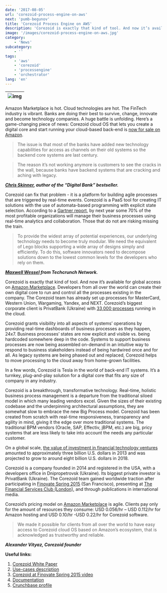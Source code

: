 ```yaml
---
date: '2017-08-05'
url: 'corezoid-process-engine-on-aws'
next: 'pumb-begunov'
title: 'Corezoid Process Engine on AWS'
description: 'Corezoid is exactly that kind of tool. And now it’s available for global access on Amazon Marketplace. Developers from all over the world can create their own digital core to run and control all the processes existing in the company.'
image: '/images/corezoid-process-engine-on-aws.jpg'
category:
    - 'News'
subcategory:
	- ''
tags:
    - 'aws'
    - 'corezoid'
    - 'processengine'
    - 'orchestrator'
lang: 'en'
---
```


| ![img](/images/corezoid-process-engine-on-aws.jpg) |
| --- |

Amazon Marketplace is hot. Cloud technologies are hot. The FinTech industry is vibrant. Banks are doing their best to survive, change, innovate and become technology companies. A huge battle is unfolding. Here’s a game-changing piece of news: Corezoid cloud OS that lets you create a digital core and start running your cloud-based back-end is [now for sale on Amazon](https://aws.amazon.com/marketplace/pp/B013AYOIYG/ref=srh_res_product_image?ie=UTF8&sr=0-2&qid=1438670590321).

> The issue is that most of the banks have added new technology capabilities for access as channels on their old systems so the backend сore systems are last century. 

> The reason it’s not working anymore is customers to see the cracks in the wall, because banks have backend systems that are cracking and aching with legacy.

***[Chris Skinner](https://www.youtube.com/watch?v=lvFAKjxGcnI), author of the “Digital Bank” bestseller.***

Corezoid can fix that problem - it is a platform for building agile processes that are triggered by real-time events. Corezoid is a PaaS tool for creating IT solutions with the use of automata-based programming with explicit state selection. According to a [Gartner report](http://www.gartner.com/newsroom/id/2349215), by next year some 70% of the most profitable organizations will manage their business processes using real-time analytics and collaboration. Those that do not are risking missing the train.

> To provide the widest array of potential experiences, our underlying technology needs to become truly modular. We need the equivalent of Lego blocks supporting a wide array of designs simply and efficiently. To do this, software innovators need to decompose solutions down to the lowest common levels for the developers who rely on them.

***[Maxwell Wessel](http://techcrunch.com/2015/07/25/software-for-the-full-stack-era/#.a2il6q:ld6K) from Techcrunch Network.***

Corezoid is exactly that kind of tool. And now it’s available for global access on [Amazon Marketplace](https://aws.amazon.com/marketplace/pp/B013AYOIYG/ref=srh_res_product_image?ie=UTF8&sr=0-2&qid=1438670590321). Developers from all over the world can create their own digital core to run and control all the processes existing in the company. The Corezoid team has already set up processes for MasterCard, Western Union, Wargaming, Yandex, and NEXT. Corezoid’s biggest corporate client is PrivatBank (Ukraine) with [33,000 processes](https://new.corezoid.com/2015/07/5-cases-of-using-corezoid-in-banking/) running in the cloud.

Corezoid grants visibility into all aspects of systems’ operations by providing real-time dashboards of business processes as they happen, 24x7. Business processes’ states are now explicit and visible vs. being hardcoded somewhere deep in the code. Systems to support business processes are now being assembled on-demand in an intuitive way to respond to business stakeholders instead of being hardwired once and for all. As legacy systems are being phased out and replaced, Corezoid helps to move processing to the cloud away from home-grown facilities.

In a few words, Corezoid is Tesla in the world of back-end IT systems. It’s a turnkey, plug-and-play solution for a digital core that fits any size of company in any industry.

Corezoid is a breakthrough, transformative technology. Real-time, holistic business process management is a departure from the traditional siloed model in which many leading vendors excel. Given the sizes of their existing codebase and the underpinning architectural assumptions, they are somewhat slow to embrace the new Big Process model. Corezoid has been created from scratch with real-time responsiveness, transparency and agility in mind, giving it the edge over more traditional systems. The traditional BPM vendors (Oracle, SAP, Effectiv, jBPM, etc.) are big, pricy systems that are less likely to take into account the needs any particular customer.

On a global scale, [the value of investment in financial technology ventures](http://www.statista.com/statistics/412056/global-investment-in-fintech-companies/) amounted to approximately three billion U.S. dollars in 2013 and was projected to grow to around eight billion U.S. dollars in 2018.

Corezoid is a company founded in 2014 and registered in the USA, with a developers office in Dnipropetrovsk (Ukraine). Its biggest private investor is PrivatBank (Ukraine). The Corezoid team gained worldwide traction after participating in [Finovate Spring 2015](http://en.privatbank.ua/news/privatbank-introduced-the-world-to-the-cloud-os-corezoid-com/) (San Francisco), presenting at [The Financial Services Club (London)](http://en.privatbank.ua/news/corezoid-com-a-cloud-operational-system-developed-with-privatbank-investment-to-be-presented-at-the-financial-services-club-in-london/), and through publications in international media.

Corezoid’s pricing model on [Amazon Marketplace](https://aws.amazon.com/marketplace/pp/B013AYOIYG/ref=srh_res_product_image?ie=UTF8&sr=0-2&qid=1438670590321) is agile. Clients pay only for the amount of resources they consume: USD 0.056/hr – USD 0.112/hr for Amazon hosting and USD 0.10/hr -USD 0.22/hr for Corezoid software.

> We made it possible for clients from all over the world to have easy access to Corezoid cloud OS based on Amazon’s ecosystem, that is acknowledged as trustworthy and reliable.

***Alexander Vityaz, Corezoid founder***

**Useful links:**

1. [Corezoid White Paper](https://docs.google.com/document/d/1O02gIo2eFTnFf2HnwhWyh_lNRcvxK7DmVnNRe-EQtSI/edit)
2. [Use-cases description](https://docs.google.com/presentation/d/1fMbTLkb5aUB0WuJRZ3VT0LitF_R4nv4XnRxvchVib1I/edit#slide=id.g3889e5e5d9_0_0)
3. [Corezoid at Finovate Spring 2015 video](https://www.youtube.com/watch?v=5KnrH0diIDg)
4. [Documentation](https://doc.corezoid.com)
5. [Crunchbase profile](https://www.crunchbase.com/organization/corezoid)
